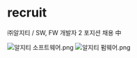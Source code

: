 # recruit
㈜알지티 / SW, FW 개발자 2 포지션 채용 中

<img src="https://file2.jobkorea.co.kr/Net/Mng/DownImage/CorpEditor?file_No=193737" title="알지티 소프트웨어.png">

<img src="https://file2.jobkorea.co.kr/Net/Mng/DownImage/CorpEditor?file_No=193752" title="알지티 펌웨어.png">
